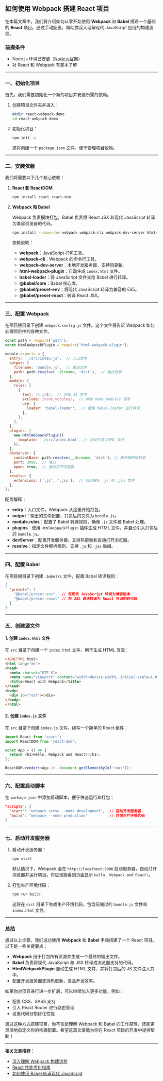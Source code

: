 
## **如何使用 Webpack 搭建 React 项目**

在本篇文章中，我们将介绍如何从零开始使用 **Webpack** 和 **Babel** 搭建一个基础的 **React** 项目。通过手动配置，帮助你深入理解现代 JavaScript 应用的构建流程。

### **前提条件**

- Node.js 环境已安装（[Node.js官网](https://nodejs.org/)）
- 对 React 和 Webpack 有基本了解

---

### **一、初始化项目**

首先，我们需要初始化一个新的项目并安装所需的依赖。

1. 创建项目文件夹并进入：
    
    ```bash
    mkdir react-webpack-demo
    cd react-webpack-demo
    ```
    
2. 初始化项目：
    
    ```bash
    npm init -y
    ```
    
    这将创建一个 `package.json` 文件，便于管理项目依赖。
    

---

### **二、安装依赖**

我们将需要以下几个核心依赖：

1. **React 和 ReactDOM**
    
    ```bash
    npm install react react-dom
    ```
    
2. **Webpack 和 Babel**
    
    Webpack 负责模块打包，Babel 负责将 React JSX 和现代 JavaScript 转译为兼容浏览器的代码。
    
    ```bash
    npm install --save-dev webpack webpack-cli webpack-dev-server html-webpack-plugin babel-loader @babel/core @babel/preset-env @babel/preset-react
    ```
    
    依赖说明：
    
    - **webpack**：JavaScript 打包工具。
    - **webpack-cli**：Webpack 的命令行工具。
    - **webpack-dev-server**：本地开发服务器，支持热更新。
    - **html-webpack-plugin**：自动生成 `index.html` 文件。
    - **babel-loader**：将 JavaScript 文件交给 Babel 进行转译。
    - **@babel/core**：Babel 核心库。
    - **@babel/preset-env**：将现代 JavaScript 转译为兼容的 ES5。
    - **@babel/preset-react**：转译 React JSX。

---

### **三、配置 Webpack**

在项目根目录下创建 `webpack.config.js` 文件。这个文件将告诉 Webpack 如何处理项目中的各种文件。

```js
const path = require('path');
const HtmlWebpackPlugin = require('html-webpack-plugin');

module.exports = {
  entry: './src/index.js',  // 入口文件
  output: {
    filename: 'bundle.js',  // 输出文件
    path: path.resolve(__dirname, 'dist'),  // 输出目录
  },
  module: {
    rules: [
      {
        test: /\.js$/,  // 匹配 JS 文件
        exclude: /node_modules/,  // 排除 node_modules 目录
        use: {
          loader: 'babel-loader',  // 使用 babel-loader 进行转译
        },
      },
    ],
  },
  plugins: [
    new HtmlWebpackPlugin({
      template: './src/index.html', // 自动生成 HTML 文件
    }),
  ],
  devServer: {
    contentBase: path.resolve(__dirname, 'dist'), // 服务器的根目录
    port: 3000,  // 端口
    open: true,  // 自动打开浏览器
  },
  resolve: {
    extensions: ['.js', '.jsx'],  // 自动解析 .js 和 .jsx 文件
  },
};
```

配置解释：

- **entry**：入口文件，Webpack 从这里开始打包。
- **output**：输出的文件配置，打包后的文件为 `bundle.js`。
- **module.rules**：配置了 Babel 转译规则，确保 `.js` 文件被 Babel 处理。
- **plugins**：使用 `HtmlWebpackPlugin` 插件生成 HTML 文件，并自动引入打包后的 `bundle.js`。
- **devServer**：配置开发服务器，支持热更新和自动打开浏览器。
- **resolve**：指定文件解析规则，支持 `.js` 和 `.jsx` 后缀。

---

### **四、配置 Babel**

在项目根目录下创建 `.babelrc` 文件，配置 Babel 转译规则：

```json
{
  "presets": [
    "@babel/preset-env",  // 将现代 JavaScript 转译为兼容版本
    "@babel/preset-react" // 将 JSX 语法转译为 React 可识别的代码
  ]
}
```

---

### **五、创建源文件**

#### 1. 创建 `index.html` 文件

在 `src` 目录下创建一个 `index.html` 文件，用于生成 HTML 页面：

```html
<!DOCTYPE html>
<html lang="en">
<head>
  <meta charset="UTF-8">
  <meta name="viewport" content="width=device-width, initial-scale=1.0">
  <title>React with Webpack</title>
</head>
<body>
  <div id="root"></div>
</body>
</html>
```

#### 2. 创建 `index.js` 文件

在 `src` 目录下创建 `index.js` 文件，编写一个简单的 React 组件：

```js
import React from 'react';
import ReactDOM from 'react-dom';

const App = () => {
  return <h1>Hello, Webpack and React!</h1>;
};

ReactDOM.render(<App />, document.getElementById('root'));
```

---

### **六、配置启动脚本**

在 `package.json` 中添加启动脚本，便于快速运行和打包：

```json
"scripts": {
  "start": "webpack serve --mode development",  // 启动开发服务器
  "build": "webpack --mode production"          // 打包生产环境代码
}
```

---

### **七、启动开发服务器**

1. 启动开发服务器：
    
    ```bash
    npm start
    ```
    
    默认情况下，Webpack 会在 `http://localhost:3000` 启动服务器，自动打开浏览器并运行项目。你应该能看到页面显示 `Hello, Webpack and React!`。
    
2. 打包生产环境代码：
    
    ```bash
    npm run build
    ```
    
    这将在 `dist` 目录下生成生产环境代码，包含压缩过的 `bundle.js` 文件和 `index.html` 文件。
    

---

### **总结**

通过以上步骤，我们成功使用 **Webpack** 和 **Babel** 手动搭建了一个 React 项目。以下是一些关键要点：

- **Webpack** 用于打包所有资源并生成一个最终的输出文件。
- **Babel** 负责将现代 JavaScript 和 JSX 转译成浏览器支持的代码。
- **HtmlWebpackPlugin** 自动生成 HTML 文件，并将打包后的 JS 文件注入其中。
- 配置开发服务器支持热更新，提高开发效率。

如果你对项目进行进一步扩展，可以继续加入更多功能，例如：

- 配置 CSS、SASS 支持
- 引入 React Router 进行路由管理
- 设置代码分割优化性能

通过这种方式搭建项目，你不仅能理解 Webpack 和 Babel 的工作原理，还能更灵活地自定义你的构建配置。希望这篇文章能为你在 React 项目的开发中提供帮助！

---

**相关文章推荐：**

- [深入理解 Webpack 构建流程](https://chatgpt.com/c/67aa0065-9ac4-8001-99f6-9443cc3d789a#)
- [React 性能优化指南](https://chatgpt.com/c/67aa0065-9ac4-8001-99f6-9443cc3d789a#)
- [如何使用 Babel 转译现代 JavaScript](https://chatgpt.com/c/67aa0065-9ac4-8001-99f6-9443cc3d789a#)